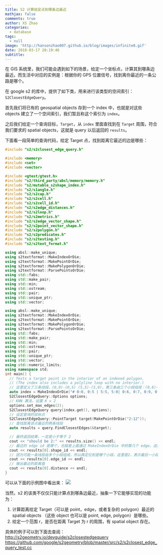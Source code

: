 ```yaml
---
title: S2 计算给定点到哪条边最近
mathjax: false
comments: true
author: XS Zhao
categories:
  - database
tags:
  - null
image: 'http://hansonzhao007.github.io/blog/images/infinite8.gif'
date: 2018-03-17 20:19:46
subtitle:
---
```


在 GIS 系统里，我们可能会遇到如下的场景，给定一个坐标点，计算其到哪条边最近。而生活中对应的实例是：根据你的 GPS 位置信号，找到离你最近的一条公路是哪个。

在 google s2 的库中，提供了如下类，用来进行该类型的空间索引：`S2ClosestEdgeQuery`。

首先我们将已有的 geospatial objects 存到一个 index 中，也就是对这些 objects 建立了一个空间索引，我们暂且称这个索引为 `index`。

之后我们给定一个查询目标，`Target`，从 `index` 里面查找到在 `Target` 周围，符合我们要求的 spatial objects，这就是 query 以后返回的 `results`。

下面看一段简单的查询代码，给定 Target 点，找到距离它最近的边是哪些：
<!-- more -->

```cpp
#include "s2/s2closest_edge_query.h"

#include <memory>
#include <set>
#include <vector>

#include <gtest/gtest.h>
#include "s2/third_party/absl/memory/memory.h"
#include "s2/mutable_s2shape_index.h"
#include "s2/s1angle.h"
#include "s2/s2cap.h"
#include "s2/s2cell.h"
#include "s2/s2cell_id.h"
#include "s2/s2edge_distances.h"
#include "s2/s2loop.h"
#include "s2/s2metrics.h"
#include "s2/s2edge_vector_shape.h"
#include "s2/s2point_vector_shape.h"
#include "s2/s2polygon.h"
#include "s2/s2predicates.h"
#include "s2/s2testing.h"
#include "s2/s2text_format.h"

using absl::make_unique;
using s2textformat::MakeIndexOrDie;
using s2textformat::MakePointOrDie;
using s2textformat::MakePolygonOrDie;
using s2textformat::ParsePointsOrDie;
using std::fabs;
using std::make_pair;
using std::min;
using std::ostream;
using std::pair;
using std::unique_ptr;
using std::vector;

using absl::make_unique;
using s2textformat::MakeIndexOrDie;
using s2textformat::MakePointOrDie;
using s2textformat::MakePolygonOrDie;
using s2textformat::ParsePointsOrDie;
using std::fabs;
using std::make_pair;
using std::min;
using std::ostream;
using std::pair;
using std::unique_ptr;
using std::vector;
using std::numeric_limits;
using namespace std;
int main() {
  // Tests a target point in the interior of an indexed polygon.
  // (The index also includes a polyline loop with no interior.)
  // 这里定义了三条线段，(0,0)-(0,5) (5,5)-(5,0)，第三条由三个小段组成：(0,6)-(0,7)-(0,9)-(0,10)
  auto index = MakeIndexOrDie("# 0:0, 0:5 | 5:5, 5:0| 0:6, 0:7, 0:9, 0:10 #");
  S2ClosestEdgeQuery::Options options;
  // KNN 算法，设置 K = 2
  options.set_max_edges(2);
  S2ClosestEdgeQuery query(index.get(), options);
  // 设定查询的目标点
  S2ClosestEdgeQuery::PointTarget target(MakePointOrDie("2:12"));
  // 查找距离该点最近的两条线段
  auto results = query.FindClosestEdges(&target);

  // 最终返回结果，一定是小于等于 2
  cout << "should be 2:" << results.size() << endl;
  // 最近的 edge id 是哪个，也就是上面通过 MakeIndexOrDie 中的第几个 edge。这里应该是是 2，代表第三条线段
  cout << results[0].shape_id << endl;
  // 因为可能一条线段由多个小段组成，所以再定位到是哪个小段，这里是2，表示最后一小段 (0,9)-(0,10)
  cout << results[0].edge_id << endl;
  // 输出最近的距离值
  cout << results[0].distance << endl;
}
```

可以从下面的示例图中看出来：
![](1.png)

当然，s2 的该类不仅仅只能计算点到哪条边最近，抽象一下它能够实现的功能为：
1. 计算距离给定 Target（可以是 point，edge，或者复杂的 polygon）最近的 spatial objects （这些 object 也可以是 point, edge, polygon）是哪些。
2. 给定一个范围 r，是否在距离 Target 为 r 的周围，有 spatial object 存在。

具体的例子可以到下面去查阅：
http://s2geometry.io/devguide/s2closestedgequery
https://github.com/google/s2geometry/blob/master/src/s2/s2closest_edge_query_test.cc
